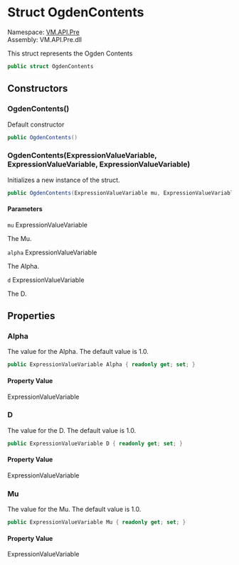 # <a id="VM_API_Pre_OgdenContents"></a> Struct OgdenContents

Namespace: [VM.API.Pre](VM.API.Pre.md)  
Assembly: VM.API.Pre.dll  

This struct represents the Ogden Contents

```csharp
public struct OgdenContents
```

## Constructors

### <a id="VM_API_Pre_OgdenContents__ctor"></a> OgdenContents\(\)

Default constructor

```csharp
public OgdenContents()
```

### <a id="VM_API_Pre_OgdenContents__ctor_VM_Models_Pre_ExpressionValueVariable_VM_Models_Pre_ExpressionValueVariable_VM_Models_Pre_ExpressionValueVariable_"></a> OgdenContents\(ExpressionValueVariable, ExpressionValueVariable, ExpressionValueVariable\)

Initializes a new instance of the <xref href="VM.API.Pre.OgdenContents" data-throw-if-not-resolved="false"></xref> struct.

```csharp
public OgdenContents(ExpressionValueVariable mu, ExpressionValueVariable alpha, ExpressionValueVariable d)
```

#### Parameters

`mu` ExpressionValueVariable

The Mu.

`alpha` ExpressionValueVariable

The Alpha.

`d` ExpressionValueVariable

The D.

## Properties

### <a id="VM_API_Pre_OgdenContents_Alpha"></a> Alpha

The value for the Alpha. The default value is 1.0.

```csharp
public ExpressionValueVariable Alpha { readonly get; set; }
```

#### Property Value

 ExpressionValueVariable

### <a id="VM_API_Pre_OgdenContents_D"></a> D

The value for the D. The default value is 1.0.

```csharp
public ExpressionValueVariable D { readonly get; set; }
```

#### Property Value

 ExpressionValueVariable

### <a id="VM_API_Pre_OgdenContents_Mu"></a> Mu

The value for the Mu. The default value is 1.0.

```csharp
public ExpressionValueVariable Mu { readonly get; set; }
```

#### Property Value

 ExpressionValueVariable

